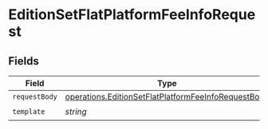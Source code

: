 # EditionSetFlatPlatformFeeInfoRequest


## Fields

| Field                                                                                                                             | Type                                                                                                                              | Required                                                                                                                          | Description                                                                                                                       |
| --------------------------------------------------------------------------------------------------------------------------------- | --------------------------------------------------------------------------------------------------------------------------------- | --------------------------------------------------------------------------------------------------------------------------------- | --------------------------------------------------------------------------------------------------------------------------------- |
| `requestBody`                                                                                                                     | [operations.EditionSetFlatPlatformFeeInfoRequestBody](../../../sdk/models/operations/editionsetflatplatformfeeinforequestbody.md) | :heavy_minus_sign:                                                                                                                | N/A                                                                                                                               |
| `template`                                                                                                                        | *string*                                                                                                                          | :heavy_check_mark:                                                                                                                | Template id                                                                                                                       |